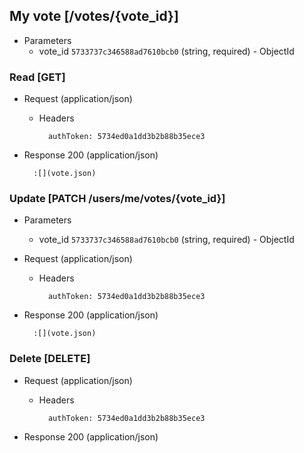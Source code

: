 ## My vote [/votes/{vote_id}]

+ Parameters
    + vote_id `5733737c346588ad7610bcb0` (string, required) - ObjectId

### Read [GET]

+ Request (application/json)

    + Headers

            authToken: 5734ed0a1dd3b2b88b35ece3

+ Response 200 (application/json)

        :[](vote.json)

### Update [PATCH /users/me/votes/{vote_id}]

+ Parameters
    + vote_id `5733737c346588ad7610bcb0` (string, required) - ObjectId

+ Request (application/json)

    + Headers

            authToken: 5734ed0a1dd3b2b88b35ece3

+ Response 200 (application/json)

        :[](vote.json)

### Delete [DELETE]

+ Request (application/json)

    + Headers

            authToken: 5734ed0a1dd3b2b88b35ece3

+ Response 200 (application/json)
